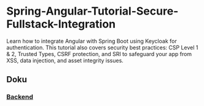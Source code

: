 # Spring-Angular-Tutorial-Secure-Fullstack-Integration
Learn how to integrate Angular with Spring Boot using Keycloak for authentication. This tutorial also covers security best practices: CSP Level 1 &amp; 2, Trusted Types, CSRF protection, and SRI to safeguard your app from XSS, data injection, and asset integrity issues.


## Doku
### [Backend](backend/BACKEND-README.md)